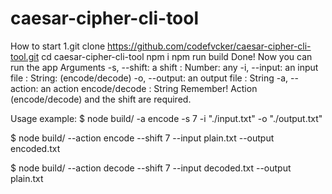 # caesar-cipher-cli-tool
How to start
1.git clone https://github.com/codefvcker/caesar-cipher-cli-tool.git
cd caesar-cipher-cli-tool
npm i
npm run build
Done!
Now you can run the app
Arguments
-s, --shift: a shift : Number: any
-i, --input: an input file : String: (encode/decode)
-o, --output: an output file : String
-a, --action: an action encode/decode : String
Remember! Action (encode/decode) and the shift are required.

Usage example:
$ node build/ -a encode -s 7 -i "./input.txt" -o "./output.txt"

$ node build/ --action encode --shift 7 --input plain.txt --output encoded.txt

$ node build/ --action decode --shift 7 --input decoded.txt --output plain.txt
